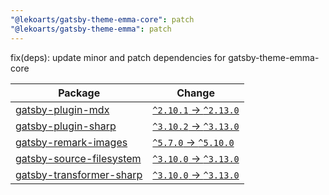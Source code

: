 ```yaml
---
"@lekoarts/gatsby-theme-emma-core": patch
"@lekoarts/gatsby-theme-emma": patch
---
```


fix(deps): update minor and patch dependencies for gatsby-theme-emma-core

| Package | Change |
|---|---|
| [gatsby-plugin-mdx](https://togithub.com/gatsbyjs/gatsby) | [`^2.10.1` -> `^2.13.0`](https://renovatebot.com/diffs/npm/gatsby-plugin-mdx/2.13.0/2.13.0) |
| [gatsby-plugin-sharp](https://togithub.com/gatsbyjs/gatsby) | [`^3.10.2` -> `^3.13.0`](https://renovatebot.com/diffs/npm/gatsby-plugin-sharp/3.10.2/3.13.0) |
| [gatsby-remark-images](https://togithub.com/gatsbyjs/gatsby) | [`^5.7.0` -> `^5.10.0`](https://renovatebot.com/diffs/npm/gatsby-remark-images/5.7.0/5.10.0) |
| [gatsby-source-filesystem](https://togithub.com/gatsbyjs/gatsby) | [`^3.10.0` -> `^3.13.0`](https://renovatebot.com/diffs/npm/gatsby-source-filesystem/3.13.0/3.13.0) |
| [gatsby-transformer-sharp](https://togithub.com/gatsbyjs/gatsby) | [`^3.10.0` -> `^3.13.0`](https://renovatebot.com/diffs/npm/gatsby-transformer-sharp/3.10.0/3.13.0) |
